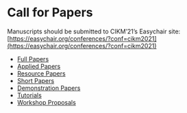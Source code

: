 ﻿---
layout: default
---

# Call for Papers 

Manuscripts should be submitted to CIKM’21’s Easychair site: [https://easychair.org/conferences/?conf=cikm2021](https://easychair.org/conferences/?conf=cikm2021)

 - [Full Papers](/cfp/full-papers)
 - [Applied Papers](/cfp/applied-papers)
 - [Resource Papers](/cfp/resource-papers)
 - [Short Papers](/cfp/short-papers)
 - [Demonstration Papers](/cfp/demo-papers)
 - [Tutorials](/cfp/tutorials)
 - [Workshop Proposals](/cfp/workshops)